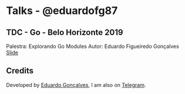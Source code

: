 # Talks - @eduardofg87

## TDC - Go - Belo Horizonte 2019
Palestra: Explorando Go Modules
Autor: Eduardo Figueiredo Gonçalves
[Slide](https://speakerdeck.com/eduardofg87/tdc-bh-2019-explorando-go-modules)


## Credits 
Developed by [Eduardo Gonçalves](https://twitter.com/eduardofg87), I am also on [Telegram](https://t.me/eduardofg87).
